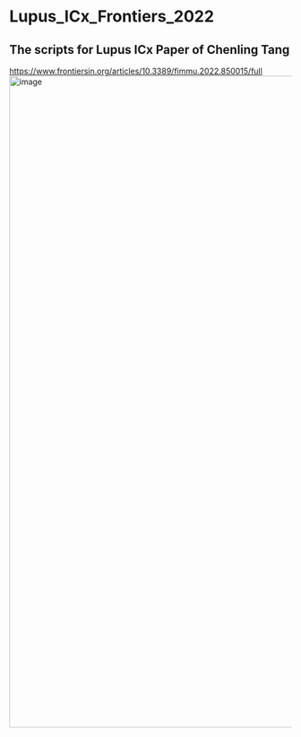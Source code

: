 # Lupus_ICx_Frontiers_2022

## The scripts for Lupus ICx Paper of Chenling Tang
https://www.frontiersin.org/articles/10.3389/fimmu.2022.850015/full
<img width="1163" alt="image" src="https://user-images.githubusercontent.com/49779931/214098136-f8351733-4a89-4ca8-951a-c3acb46d571f.png">

